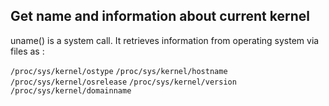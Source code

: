 Get name and information about current kernel
---------------


uname() is a system call. It retrieves information from operating system via files as :

`/proc/sys/kernel/ostype`
`/proc/sys/kernel/hostname`
`/proc/sys/kernel/osrelease`
`/proc/sys/kernel/version`
`/proc/sys/kernel/domainname`
